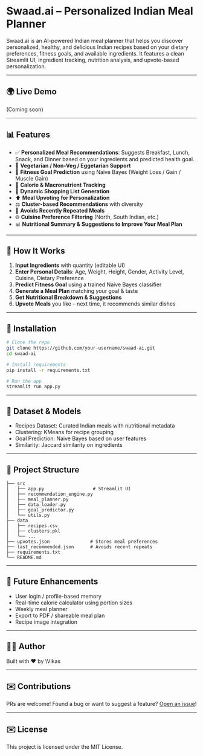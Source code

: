 # Swaad.ai – Personalized Indian Meal Planner

Swaad.ai is an AI-powered Indian meal planner that helps you discover personalized, healthy, and delicious Indian recipes based on your dietary preferences, fitness goals, and available ingredients. It features a clean Streamlit UI, ingredient tracking, nutrition analysis, and upvote-based personalization.

---

## 🌍 Live Demo

(Coming soon)

---

## 📊 Features

* ✅ **Personalized Meal Recommendations**: Suggests Breakfast, Lunch, Snack, and Dinner based on your ingredients and predicted health goal.
* 🌱 **Vegetarian / Non-Veg / Eggetarian Support**
* 🧬 **Fitness Goal Prediction** using Naive Bayes (Weight Loss / Gain / Muscle Gain)
* 🧪 **Calorie & Macronutrient Tracking**
* 📅 **Dynamic Shopping List Generation**
* ⬆️ **Meal Upvoting for Personalization**
* ⚖️ **Cluster-based Recommendations** with diversity
* 🔄 **Avoids Recently Repeated Meals**
* 🌐 **Cuisine Preference Filtering** (North, South Indian, etc.)
* 📊 **Nutritional Summary & Suggestions to Improve Your Meal Plan**

---

## 🚀 How It Works

1. **Input Ingredients** with quantity (editable UI)
2. **Enter Personal Details**: Age, Weight, Height, Gender, Activity Level, Cuisine, Dietary Preference
3. **Predict Fitness Goal** using a trained Naive Bayes classifier
4. **Generate a Meal Plan** matching your goal & taste
5. **Get Nutritional Breakdown & Suggestions**
6. **Upvote Meals** you like – next time, it recommends similar dishes

---

## 🛁 Installation

```bash
# Clone the repo
git clone https://github.com/your-username/swaad-ai.git
cd swaad-ai

# Install requirements
pip install -r requirements.txt

# Run the app
streamlit run app.py
```

---

## 📓 Dataset & Models

* Recipes Dataset: Curated Indian meals with nutritional metadata
* Clustering: KMeans for recipe grouping
* Goal Prediction: Naive Bayes based on user features
* Similarity: Jaccard similarity on ingredients

---

## 📂 Project Structure

```
├── src
│   ├── app.py                  # Streamlit UI
│   ├── recommendation_engine.py
│   ├── meal_planner.py
│   ├── data_loader.py
│   ├── goal_predictor.py
│   └── utils.py
├── data
│   ├── recipes.csv
│   ├── clusters.pkl
│   └── ...
├── upvotes.json               # Stores meal preferences
├── last_recommended.json      # Avoids recent repeats
├── requirements.txt
└── README.md
```

---

## 🚀 Future Enhancements

* User login / profile-based memory
* Real-time calorie calculator using portion sizes
* Weekly meal planner
* Export to PDF / shareable meal plan
* Recipe image integration

---

## 👨‍💻 Author

Built with ❤️ by \Vikas

---

## ✉️ Contributions

PRs are welcome! Found a bug or want to suggest a feature? [Open an issue](https://github.com/your-username/swaad-ai/issues)!

---

## ✉️ License

This project is licensed under the MIT License.
